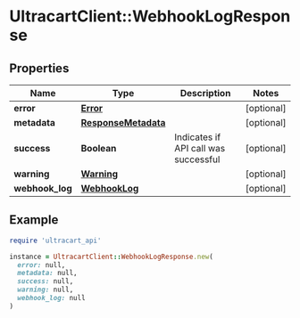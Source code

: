 # UltracartClient::WebhookLogResponse

## Properties

| Name | Type | Description | Notes |
| ---- | ---- | ----------- | ----- |
| **error** | [**Error**](Error.md) |  | [optional] |
| **metadata** | [**ResponseMetadata**](ResponseMetadata.md) |  | [optional] |
| **success** | **Boolean** | Indicates if API call was successful | [optional] |
| **warning** | [**Warning**](Warning.md) |  | [optional] |
| **webhook_log** | [**WebhookLog**](WebhookLog.md) |  | [optional] |

## Example

```ruby
require 'ultracart_api'

instance = UltracartClient::WebhookLogResponse.new(
  error: null,
  metadata: null,
  success: null,
  warning: null,
  webhook_log: null
)
```

